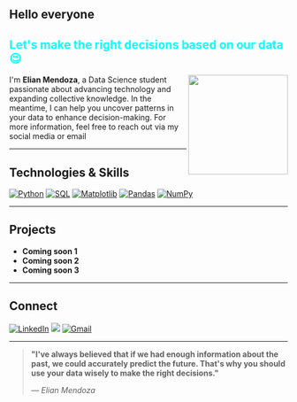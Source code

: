## Hello everyone 
<h2 style="color: #00FFFF;">Let's make the right decisions based on our data 😉

</h2>
<img align="right" src="https://media.giphy.com/media/UJ5I7921pAOEU/giphy.gif?cid=790b7611ossuqoyt9af4n881y139qvongycfg7u06ln8lu07&ep=v1_gifs_search&rid=giphy.gif&ct=g" width="180">


I'm **Elian Mendoza**, a Data Science student passionate about advancing technology and expanding collective knowledge. In the meantime, I can help you uncover patterns in your data to enhance decision-making. For more information, feel free to reach out via my social media or email

---

## Technologies & Skills

[![Python](https://img.shields.io/badge/Python-3776AB?style=flat-square&logo=python&logoColor=white)](https://www.python.org)
[![SQL](https://img.shields.io/badge/SQL-4479A1?style=flat-square&logo=mysql&logoColor=white)](https://www.mysql.com)
[![Matplotlib](https://img.shields.io/badge/Matplotlib-FF6F61?style=flat-square&logo=matplotlib&logoColor=white)](https://matplotlib.org)
[![Pandas](https://img.shields.io/badge/Pandas-150458?style=flat-square&logo=pandas&logoColor=white)](https://pandas.pydata.org)
[![NumPy](https://img.shields.io/badge/NumPy-013243?style=flat-square&logo=numpy&logoColor=white)](https://numpy.org)

---

## Projects

- **Coming soon 1** 
- **Coming soon 2** 
- **Coming soon 3** 

---

## Connect

[![LinkedIn](https://img.shields.io/badge/LinkedIn-0A84FF?style=for-the-badge&logo=linkedin&logoColor=white)](https://www.linkedin.com/in/elian-mendoza-264a59173/)
[![](https://img.shields.io/badge/X-0A84FF?style=for-the-badge&logo=x&logoColor=white)](https://x.com/ElianMendozarz)
[![Gmail](https://img.shields.io/badge/Gmail-0A84FF?style=for-the-badge&logo=gmail&logoColor=white)](mailto:elianmendozar18@gmail.com)




---
> **"I've always believed that if we had enough information about the past, we could accurately predict the future. That's why you should use your data wisely to make the right decisions."**
> 
> — *Elian Mendoza*

